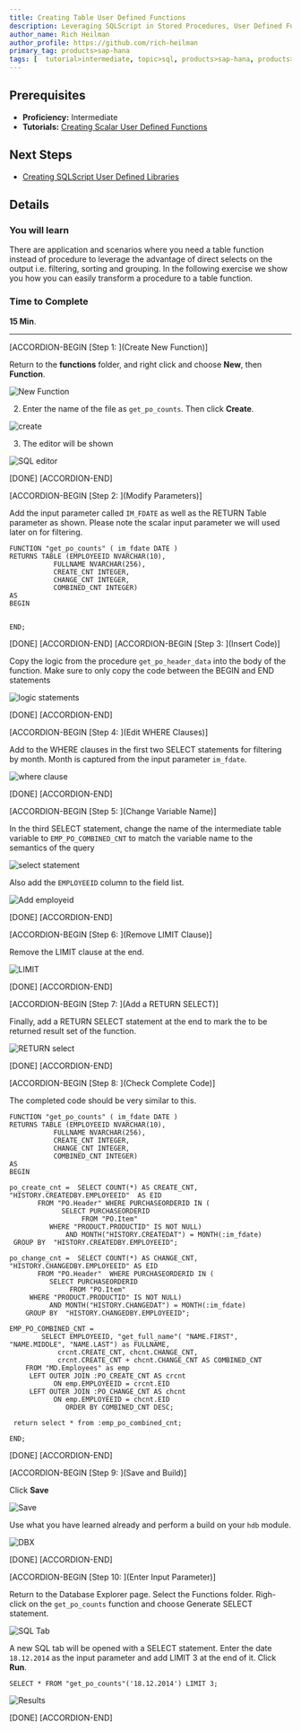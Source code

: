 ```yaml
---
title: Creating Table User Defined Functions
description: Leveraging SQLScript in Stored Procedures, User Defined Functions, and User Defined Libraries
author_name: Rich Heilman
author_profile: https://github.com/rich-heilman
primary_tag: products>sap-hana
tags: [  tutorial>intermediate, topic>sql, products>sap-hana, products>sap-hana\,-express-edition   ]
---
```

## Prerequisites  
- **Proficiency:** Intermediate
- **Tutorials:** [Creating Scalar User Defined Functions](https://developers.sap.com/tutorials/xsa-sqlscript-scalar.html)

## Next Steps
- [Creating SQLScript User Defined Libraries](https://developers.sap.com/tutorials/xsa-sqlscript-libraries.html)

## Details
### You will learn  
There are application and scenarios where you need a table function instead of procedure to leverage the advantage of direct selects on the output i.e. filtering, sorting and grouping. In the following exercise we show you how you can easily transform a procedure to a table function.

### Time to Complete
**15 Min**.

---

[ACCORDION-BEGIN [Step 1: ](Create New Function)]

Return to the **functions** folder, and right click and choose **New**, then **Function**.

![New Function](1.png)

2. Enter the name of the file as `get_po_counts`. Then click **Create**.

![create](2.png)

3. The editor will be shown

![SQL editor](3.png)


[DONE]
[ACCORDION-END]

[ACCORDION-BEGIN [Step 2: ](Modify Parameters)]

Add the input parameter called `IM_FDATE` as well as the RETURN Table parameter as shown. Please note the scalar input parameter we will used later on for filtering.

```
FUNCTION "get_po_counts" ( im_fdate DATE )
RETURNS TABLE (EMPLOYEEID NVARCHAR(10),
	       FULLNAME NVARCHAR(256),
	       CREATE_CNT INTEGER,
	       CHANGE_CNT INTEGER,
	       COMBINED_CNT INTEGER)
AS
BEGIN


END;
```


[DONE]
[ACCORDION-END]
[ACCORDION-BEGIN [Step 3: ](Insert Code)]

Copy the logic from the procedure `get_po_header_data` into the body of the function.  Make sure to only copy the code between the BEGIN and END statements

![logic statements](5.png)


[DONE]
[ACCORDION-END]

[ACCORDION-BEGIN [Step 4: ](Edit WHERE Clauses)]

Add to the WHERE clauses in the first two SELECT statements for filtering by month. Month is captured from the input parameter `im_fdate`.

![where clause](6.png)


[DONE]
[ACCORDION-END]

[ACCORDION-BEGIN [Step 5: ](Change Variable Name)]

In the third SELECT statement, change the name of the intermediate table variable to `EMP_PO_COMBINED_CNT` to match the variable name to the semantics of the query

![select statement](7.png)


Also add the `EMPLOYEEID` column to the field list.

![Add employeid](8.png)


[DONE]
[ACCORDION-END]

[ACCORDION-BEGIN [Step 6: ](Remove LIMIT Clause)]

Remove the LIMIT clause at the end.

![LIMIT](9.png)

[DONE]
[ACCORDION-END]

[ACCORDION-BEGIN [Step 7: ](Add a RETURN SELECT)]

Finally, add a RETURN SELECT statement at the end to mark the to be returned result set of the function.

![RETURN select](10.png)


[DONE]
[ACCORDION-END]

[ACCORDION-BEGIN [Step 8: ](Check Complete Code)]

The completed code should be very similar to this.

```
FUNCTION "get_po_counts" ( im_fdate DATE )
RETURNS TABLE (EMPLOYEEID NVARCHAR(10),
	       FULLNAME NVARCHAR(256),
	       CREATE_CNT INTEGER,
	       CHANGE_CNT INTEGER,
	       COMBINED_CNT INTEGER)
AS
BEGIN

po_create_cnt =  SELECT COUNT(*) AS CREATE_CNT, "HISTORY.CREATEDBY.EMPLOYEEID"  AS EID
       FROM "PO.Header" WHERE PURCHASEORDERID IN (
             SELECT PURCHASEORDERID
                  FROM "PO.Item"
          WHERE "PRODUCT.PRODUCTID" IS NOT NULL)
              AND MONTH("HISTORY.CREATEDAT") = MONTH(:im_fdate)
 GROUP BY  "HISTORY.CREATEDBY.EMPLOYEEID";

po_change_cnt =  SELECT COUNT(*) AS CHANGE_CNT, "HISTORY.CHANGEDBY.EMPLOYEEID" AS EID
       FROM "PO.Header"  WHERE PURCHASEORDERID IN (
          SELECT PURCHASEORDERID
               FROM "PO.Item"
     WHERE "PRODUCT.PRODUCTID" IS NOT NULL)
          AND MONTH("HISTORY.CHANGEDAT") = MONTH(:im_fdate)
	GROUP BY  "HISTORY.CHANGEDBY.EMPLOYEEID";

EMP_PO_COMBINED_CNT =
        SELECT EMPLOYEEID, "get_full_name"( "NAME.FIRST", "NAME.MIDDLE", "NAME.LAST") as FULLNAME,
            crcnt.CREATE_CNT, chcnt.CHANGE_CNT,
            crcnt.CREATE_CNT + chcnt.CHANGE_CNT AS COMBINED_CNT
 	FROM "MD.Employees" as emp
     LEFT OUTER JOIN :PO_CREATE_CNT AS crcnt
           ON emp.EMPLOYEEID = crcnt.EID
     LEFT OUTER JOIN :PO_CHANGE_CNT AS chcnt
           ON emp.EMPLOYEEID = chcnt.EID
              ORDER BY COMBINED_CNT DESC;

 return select * from :emp_po_combined_cnt;

END;
```


[DONE]
[ACCORDION-END]

[ACCORDION-BEGIN [Step 9: ](Save and Build)]

Click **Save**

![Save](12.png)

Use what you have learned already and perform a build on your `hdb` module.

![DBX](13.png)


[DONE]
[ACCORDION-END]

[ACCORDION-BEGIN [Step 10: ](Enter Input Parameter)]

Return to the Database Explorer page. Select the Functions folder.  Righ-click on the `get_po_counts` function and choose Generate SELECT statement.

![SQL Tab](14.png)

A new SQL tab will be opened with a SELECT statement. Enter the date `18.12.2014` as the input parameter and add  LIMIT 3 at the end of it. Click **Run**.

```
SELECT * FROM "get_po_counts"('18.12.2014') LIMIT 3;
```
![Results](17.png)

[DONE]
[ACCORDION-END]
